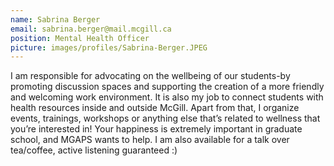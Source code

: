 ```yaml
---
name: Sabrina Berger
email: sabrina.berger@mail.mcgill.ca
position: Mental Health Officer
picture: images/profiles/Sabrina-Berger.JPEG
---
```


I am responsible for advocating on the wellbeing of our students-by promoting discussion spaces and supporting the creation of a more friendly and welcoming work environment. It is also my job to connect students with health resources inside and outside McGill. Apart from that, I organize events, trainings, workshops or anything else that’s related to wellness that you’re interested in! Your happiness is extremely important in graduate school, and MGAPS wants to help. I am also available for a talk over tea/coffee, active listening guaranteed :)